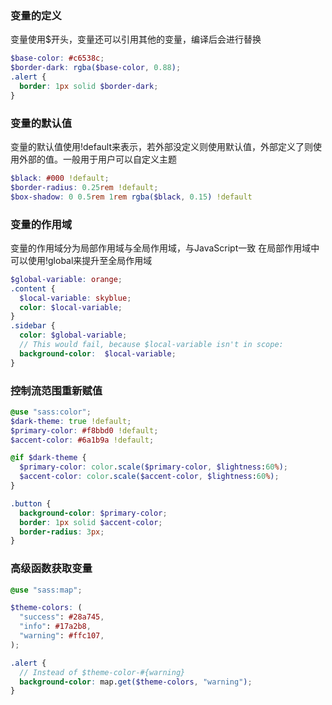 ### 变量的定义

变量使用$开头，变量还可以引用其他的变量，编译后会进行替换

```scss
$base-color: #c6538c;
$border-dark: rgba($base-color, 0.88);
.alert {
  border: 1px solid $border-dark;
}
```

### 变量的默认值

变量的默认值使用!default来表示，若外部没定义则使用默认值，外部定义了则使用外部的值。一般用于用户可以自定义主题

```scss
$black: #000 !default;
$border-radius: 0.25rem !default;
$box-shadow: 0 0.5rem 1rem rgba($black, 0.15) !default
```

### 变量的作用域

变量的作用域分为局部作用域与全局作用域，与JavaScript一致
在局部作用域中可以使用!global来提升至全局作用域

```scss
$global-variable: orange; 
.content {
  $local-variable: skyblue;
  color: $local-variable;
}
.sidebar {
  color: $global-variable;
  // This would fail, because $local-variable isn't in scope:
  background-color:  $local-variable;
}
```

### 控制流范围重新赋值

```scss
@use "sass:color";
$dark-theme: true !default;
$primary-color: #f8bbd0 !default;
$accent-color: #6a1b9a !default;

@if $dark-theme {
  $primary-color: color.scale($primary-color, $lightness:60%);
  $accent-color: color.scale($accent-color, $lightness:60%);
}

.button {
  background-color: $primary-color;
  border: 1px solid $accent-color;
  border-radius: 3px;
}
```


### 高级函数获取变量

```scss
@use "sass:map";

$theme-colors: (
  "success": #28a745,
  "info": #17a2b8,
  "warning": #ffc107,
);

.alert {
  // Instead of $theme-color-#{warning}
  background-color: map.get($theme-colors, "warning");
}
```